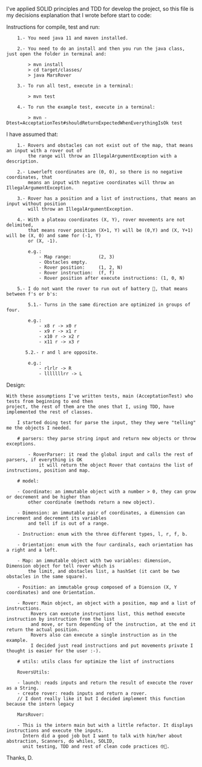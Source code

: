 I've applied SOLID principles and TDD for develop the project, so this file is my decisions explanation that 
I wrote before start to code:

Instructions for compile, test and run:

		1.- You need java 11 and maven installed.
		
        2.- You need to do an install and then you run the java class, just open the folder in terminal and:
            
            > mvn install
            > cd target/classes/
            > java MarsRover
            
		3.- To run all test, execute in a terminal:
		
			> mvn test
			
		4.- To run the example test, execute in a terminal:
		
			> mvn -Dtest=AcceptationTest#shouldReturnExpectedWhenEverythingIsOk test
		

I have assumed that:

		1.- Rovers and obstacles can not exist out of the map, that means an input with a rover out of
		    the range will throw an IllegalArgumentException with a description.

		2.- Lowerleft coordinates are (0, 0), so there is no negative coordinates, that
		    means an input with negative coordinates will throw an IllegalArgumentException.

		3.- Rover has a position and a list of instructions, that means an input without position
		    will throw an IllegalArgumentException.

		4.- With a plateau coordinates (X, Y), rover movements are not delimited,
		    that means rover position (X+1, Y) will be (0,Y) and (X, Y+1) will be (X, 0) and same for (-1, Y)
		    or (X, -1).
		    
			e.g.:
				- Map range:          (2, 3)
				- Obstacles empty.
			    - Rover position:     (1, 2, N)
			    - Rover instruction:  (f, f)
			    - Rover position after execute instructions: (1, 0, N)

		5.- I do not want the rover to run out of battery 🤖, that means between f's or b's:
		
		    5.1.- Turns in the same direction are optimized in groups of four. 

			e.g.:
			    - x8 r -> x0 r
			    - x9 r -> x1 r
			    - x10 r -> x2 r
			    - x11 r -> x3 r
			
		   5.2.- r and l are opposite.

			e.g.:
			    - rlrlr -> R
			    - lllllllrr -> L

Design:

	With these assumptions I've written tests, main (AcceptationTest) who tests from beginning to end then
	project, the rest of them are the ones that I, using TDD, have implemented the rest of classes.

	    I started doing test for parse the input, they they were "telling" me the objects I needed.

 		# parsers: they parse string input and return new objects or throw exceptions.

          	- RoverParser: it read the global input and calls the rest of parsers, if everything is OK
				it will return the object Rover that contains the list of instructions, position and map.

		# model:

		- Coordinate: an immutable object with a number > 0, they can grow or decrement and be higher than
			other coordinate (methods return a new object).

		- Dimension: an immutable pair of coordinates, a dimension can increment and decrement its variables
		    and tell if is out of a range.

		- Instruction: enum with the three different types, l, r, f, b.

		- Orientation: enum with the four cardinals, each orientation has a right and a left.

		- Map: an immutable object with two variables: dimension, Dimension object for tell rover which is
		    the limit, and obstacles list, a hashSet (it cant be two obstacles in the same square).

        - Position: an immutable group composed of a Diension (X, Y coordinates) and one Orientation.

		- Rover: Main object, an object with a position, map and a list of instructions. 
		     Rovers can execute instructions list, this method execute instruction by instruction from the list
		     and move, or turn depending of the instruction, at the end it return the actual position.
		     Rovers also can execute a single instruction as in the example.
		     I decided just read instructions and put movements private I thought is easier for the user :-).

		# utils: utils class for optimize the list of instructions
		
		RoversUtils:

		- launch: reads inputs and return the result of execute the rover as a String.
		- create rover: reads inputs and return a rover.
		// I dont really like it but I decided implement this function because the intern legacy
		
		MarsRover:
		
		- This is the intern main but with a little refactor. It displays instructions and execute the inputs.
		  Intern did a good job but I want to talk with him/her about abstraction, Scanners, do whiles, SOLID,
		  unit testing, TDD and rest of clean code practices 🤓😬.

Thanks,
D.
